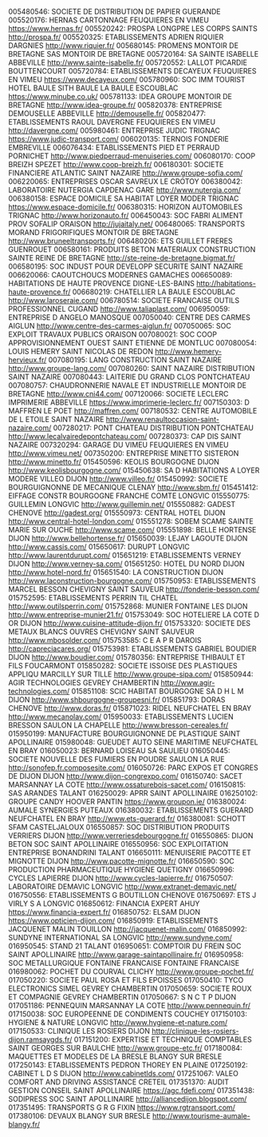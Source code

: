 005480546: SOCIETE DE DISTRIBUTION DE PAPIER GUERANDE
005520176: HERNAS CARTONNAGE FEUQUIERES EN VIMEU
https://www.hernas.fr/
005520242: PROSPA LONGPRE LES CORPS SAINTS
http://prospa.fr/
005520325: ETABLISSEMENTS ADRIEN RIQUIER DARGNIES
http://www.riquier.fr/
005680145: PROMENS MONTOIR DE BRETAGNE SAS MONTOIR DE BRETAGNE
005720164: SA SAINTE ISABELLE ABBEVILLE
http://www.sainte-isabelle.fr/
005720552: LALLOT PICARDIE BOUTTENCOURT
005720784: ETABLISSEMENTS DECAYEUX FEUQUIERES EN VIMEU
https://www.decayeux.com/
005780960: SOC IMM TOURIST HOTEL BAULE SITH BAULE LA BAULE ESCOUBLAC
https://www.minube.co.uk/
005781133: IDEA GROUPE MONTOIR DE BRETAGNE
http://www.idea-groupe.fr/
005820378: ENTREPRISE DEMOUSELLE ABBEVILLE
http://demouselle.fr/
005820477: ETABLISSEMENTS RAOUL DAVERGNE FEUQUIERES EN VIMEU
http://davergne.com/
005980461: ENTREPRISE JUDIC TRIGNAC
https://www.judic-transport.com/
006020135: TERNOIS FONDERIE EMBREVILLE
006076434: ETABLISSEMENTS PIED ET PERRAUD PORNICHET
http://www.piedperraud-menuiseries.com/
006080170: COOP BREIZH SPEZET
http://www.coop-breizh.fr/
006180301: SOCIETE FINANCIERE ATLANTIC SAINT NAZAIRE
http://www.groupe-sofia.com/
006220065: ENTREPRISES OSCAR SAVREUX LE CROTOY
006380042: LABORATOIRE NUTERGIA CAPDENAC GARE
http://www.nutergia.com/
006380158: ESPACE DOMICILE SA HABITAT LOYER MODER TRIGNAC
https://www.espace-domicile.fr/
006380315: HORIZON AUTOMOBILES TRIGNAC
http://www.horizonauto.fr/
006450043: SOC FABRI ALIMENT PROV SOFALIP ORAISON
http://jujaitaly.net/
006480065: TRANSPORTS MORAND FRIGORIFIQUES MONTOIR DE BRETAGNE
http://www.bruneeltransports.fr/
006480206: ETS GUILLET FRERES GUENROUET
006580161: PRODUITS BETON MATERIAUX CONSTRUCTION SAINTE REINE DE BRETAGNE
http://ste-reine-de-bretagne.bigmat.fr/
006580195: SOC INDUST POUR DEVELOPP SECURITE SAINT NAZAIRE
006620066: CAOUTCHOUCS MODERNES GAMACHES
006650089: HABITATIONS DE HAUTE PROVENCE DIGNE-LES-BAINS
http://habitations-haute-provence.fr/
006680219: CHATELLIER LA BAULE ESCOUBLAC
http://www.laroseraie.com/
006780514: SOCIETE FRANCAISE OUTILS PROFESSIONNEL CUGAND
http://www.taliaplast.com/
006950059: ENTREPRISE D ANGELO MANOSQUE
007050040: CENTRE DES CARMES AIGLUN
http://www.centre-des-carmes-aiglun.fr/
007050065: SOC EXPLOIT TRAVAUX PUBLICS ORAISON
007080021: SOC COOP APPROVISIONNEMENT OUEST SAINT ETIENNE DE MONTLUC
007080054: LOUIS HEMERY SAINT NICOLAS DE REDON
http://www.hemery-hervieux.fr/
007080195: LANG CONSTRUCTION SAINT NAZAIRE
http://www.groupe-lang.com/
007080260: SAINT NAZAIRE DISTRIBUTION SAINT NAZAIRE
007080443: LAITERIE DU GRAND CLOS PONTCHATEAU
007080757: CHAUDRONNERIE NAVALE ET INDUSTRIELLE MONTOIR DE BRETAGNE
http://www.cni44.com/
007120066: SOCIETE LECLERC IMPRIMERIE ABBEVILLE
https://www.imprimerie-leclerc.fr/
007150303: D MAFFREN LE POET
http://maffren.com/
007180532: CENTRE AUTOMOBILE DE L ETOILE SAINT NAZAIRE
http://www.renaultoccasion-saint-nazaire.com/
007280217: PONT CHATEAU DISTRIBUTION PONTCHATEAU
http://www.lecalvairedepontchateau.com/
007280373: CAP DIS SAINT NAZAIRE
007320294: GARAGE DU VIMEU FEUQUIERES EN VIMEU
http://www.vimeu.net/
007350200: ENTREPRISE MINETTO SISTERON
http://www.minetto.fr/
015450596: KEOLIS BOURGOGNE DIJON
http://www.keolisbourgogne.com/
015450638: SA D HABITATIONS A LOYER MODERE VILLEO DIJON
http://www.villeo.fr/
015450992: SOCIETE BOURGUIGNONNE DE MECANIQUE CLENAY
http://www.sbm.fr/
015451412: EIFFAGE CONSTR BOURGOGNE FRANCHE COMTE LONGVIC
015550775: GUILLEMIN LONGVIC
http://www.guillemin.net/
015550882: GADEST CHENOVE
http://gadest.org/
015550973: CENTRAL HOTEL DIJON
http://www.central-hotel-london.com/
015551278: SOBEM SCAME SAINTE MARIE SUR OUCHE
http://www.scame.com/
015551898: BELLE HORTENSE DIJON
http://www.bellehortense.fr/
015650039: LEJAY LAGOUTE DIJON
http://www.cassis.com/
015650617: DURUPT LONGVIC
http://www.laurentdurupt.com/
015651219: ETABLISSEMENTS VERNEY DIJON
http://www.verney-sa.com/
015651250: HOTEL DU NORD DIJON
http://www.hotel-nord.fr/
015651540: LA CONSTRUCTION DIJON
http://www.laconstruction-bourgogne.com/
015750953: ETABLISSEMENTS MARCEL BESSON CHEVIGNY SAINT SAUVEUR
http://fonderie-besson.com/
015752595: ETABLISSEMENTS PERRIN TIL CHATEL
http://www.outilsperrin.com/
015752868: MUNIER FONTAINE LES DIJON
http://www.entreprise-munier21.fr/
015753049: SOC HOTELIERE LA COTE D OR DIJON
http://www.cuisine-attitude-dijon.fr/
015753320: SOCIETE DES METAUX BLANCS OUVRES CHEVIGNY SAINT SAUVEUR
http://www.mbosolder.com/
015753585: C E A P R DAROIS
http://capreciacares.org/
015753981: ETABLISSEMENTS GABRIEL BOUDIER DIJON
http://www.boudier.com/
015780356: ENTREPRISE THIBAULT ET FILS FOUCARMONT
015850282: SOCIETE ISSOISE DES PLASTIQUES APPLIQU MARCILLY SUR TILLE
http://www.groupe-sipa.com/
015850944: AGIR TECHNOLOGIES GEVREY CHAMBERTIN
http://www.agir-technologies.com/
015851108: SCIC HABITAT BOURGOGNE SA D H L M DIJON
http://www.shbourgogne-groupesni.fr/
015851793: DORAS CHENOVE
http://www.doras.fr/
015871023: RIDEL NEUFCHATEL EN BRAY
http://www.mecanolav.com/
015950033: ETABLISSEMENTS LUCIEN BRESSON SAULON LA CHAPELLE
http://www.bresson-cereales.fr/
015950199: MANUFACTURE BOURGUIGNONNE DE PLASTIQUE SAINT APOLLINAIRE
015980048: GUEUDET AUTO SEINE MARITIME NEUFCHATEL EN BRAY
016050023: BERNARD LOISEAU SA SAULIEU
016050445: SOCIETE NOUVELLE DES FUMIERS EN POUDRE SAULON LA RUE
http://sonofep.fr.composesite.com/
016050726: PARC EXPOS ET CONGRES DE DIJON DIJON
http://www.dijon-congrexpo.com/
016150740: SACET MARSANNAY LA COTE
http://www.ossaturebois-sacet.com/
016150815: SAS ARANDES TALANT
016250029: APRR SAINT APOLLINAIRE
016250102: GROUPE CANDY HOOVER PANTIN
https://www.groupon.ie/
016380024: AUMALE SYNERGIES PUTEAUX
016380032: ETABLISSEMENTS GUERARD NEUFCHATEL EN BRAY
http://www.ets-guerard.fr/
016380081: SCHOTT SFAM CASTELJALOUX
016550857: SOC DISTRIBUTION PRODUITS VERRIERS DIJON
http://www.verreriesdebourgogne.fr/
016550865: DIJON BETON SOC SAINT APOLLINAIRE
016550956: SOC EXPLOITATION ENTREPRISE BONANDRINI TALANT
016650111: MENUISERIE PACOTTE ET MIGNOTTE DIJON
http://www.pacotte-mignotte.fr/
016650590: SOC PRODUCTION PHARMACEUTIQUE HYGIENE QUETIGNY
016650996: CYCLES LAPIERRE DIJON
http://www.cycles-lapierre.fr/
016750507: LABORATOIRE DEMAVIC LONGVIC
http://www.extranet-demavic.net/
016750556: ETABLISSEMENTS G BOUTILLON CHENOVE
016750697: ETS J VIRLY S A LONGVIC
016850612: FINANCIA EXPERT AHUY
https://www.financia-expert.fr/
016850752: ELSAM DIJON
https://www.opticien-dijon.com/
016850919: ETABLISSEMENTS JACQUENET MALIN TOUILLON
http://jacquenet-malin.com/
016850992: SUNDYNE INTERNATIONAL SA LONGVIC
http://www.sundyne.com/
016950545: STAND 21 TALANT
016950651: COMPTOIR DU FREIN SOC SAINT APOLLINAIRE
http://www.garage-saintapollinaire.fr/
016950958: SOC METALLURGIQUE FONTAINE FRANCAISE FONTAINE FRANCAISE
016980062: POCHET DU COURVAL CLICHY
http://www.groupe-pochet.fr/
017050220: SOCIETE PAUL ROSA ET FILS EPOISSES
017050410: TYCO ELECTRONICS SIMEL GEVREY CHAMBERTIN
017050659: SOCIETE ROUX ET COMPAGNIE GEVREY CHAMBERTIN
017050667: S N C T P DIJON
017051186: PENNEQUIN MARSANNAY LA COTE
http://www.pennequin.fr/
017150038: SOC EUROPEENNE DE CONDIMENTS COUCHEY
017150103: HYGIENE & NATURE LONGVIC
http://www.hygiene-et-nature.com/
017150533: CLINIQUE LES ROSIERS DIJON
http://clinique-les-rosiers-dijon.ramsaygds.fr/
017151200: EXPERTISE ET TECHNIQUE COMPTABLES SAINT GEORGES SUR BAULCHE
http://www.groupe-etc.fr/
017180084: MAQUETTES ET MODELES DE LA BRESLE BLANGY SUR BRESLE
017250143: ETABLISSEMENTS PEDRON THOREY EN PLAINE
017250192: CABINET L D S DIJON
http://www.cabinetlds.com/
017251067: VALEO COMFORT AND DRIVING ASSISTANCE CRETEIL
017351370: AUDIT GESTION CONSEIL SAINT APOLLINAIRE
https://agc.fdefi.com/
017351438: SODIPRESS SOC SAINT APOLLINAIRE
http://alliancedijon.blogspot.com/
017351495: TRANSPORTS G R G FIXIN
https://www.rgtransport.com/
017380106: DEVAUX BLANGY SUR BRESLE
http://www.tourisme-aumale-blangy.fr/
